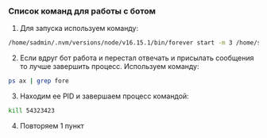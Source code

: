 ### Список команд для работы с ботом

1. Для запуска используем команду: 
```bash
/home/sadmin/.nvm/versions/node/v16.15.1/bin/forever start -m 3 /home/sadmin/tnvd-monitor-bot/monitor.js
```

2. Если вдруг бот работа и перестал отвечать и присылать сообщения то лучше завершить процесс. Используем команду:
```bash
ps ax | grep fore
```

3. Находим ее PID и завершаем процесс командой:
```bash
kill 54323423
```

4. Повторяем 1 пункт 

